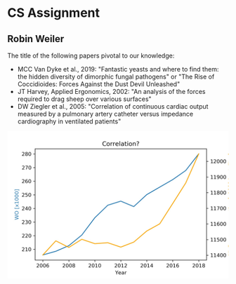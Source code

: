 # CS Assignment
## Robin Weiler

The title of the following papers pivotal to our knowledge:
- MCC Van Dyke et al., 2019: "Fantastic yeasts and where to find them: the hidden diversity of dimorphic fungal pathogens" or "The Rise of Coccidioides: Forces Against the Dust Devil Unleashed"
- JT Harvey, Applied Ergonomics, 2002: "An analysis of the forces required to drag sheep over various surfaces"
- DW Ziegler et al., 2005: "Correlation of continuous cardiac output measured by a pulmonary artery catheter versus impedance cardiography in ventilated patients"


![alt text]( istherecorrelation.jpg "Plot")
